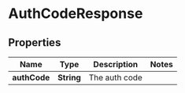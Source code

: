 
# AuthCodeResponse

## Properties
Name | Type | Description | Notes
------------ | ------------- | ------------- | -------------
**authCode** | **String** | The auth code | 



